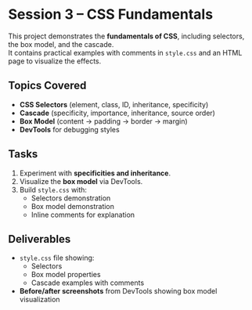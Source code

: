 # Session 3 – CSS Fundamentals

This project demonstrates the **fundamentals of CSS**, including selectors, the box model, and the cascade.  
It contains practical examples with comments in `style.css` and an HTML page to visualize the effects.  


## Topics Covered
- **CSS Selectors** (element, class, ID, inheritance, specificity)
- **Cascade** (specificity, importance, inheritance, source order)
- **Box Model** (content → padding → border → margin)
- **DevTools** for debugging styles


##  Tasks
1. Experiment with **specificities and inheritance**.
2. Visualize the **box model** via DevTools.
3. Build `style.css` with:
   - Selectors demonstration
   - Box model demonstration
   - Inline comments for explanation


##  Deliverables
- `style.css` file showing:
  - Selectors
  - Box model properties
  - Cascade examples with comments
- **Before/after screenshots** from DevTools showing box model visualization










